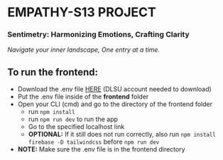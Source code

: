 # EMPATHY-S13 PROJECT

### Sentimetry: Harmonizing Emotions, Crafting Clarity

<i>Navigate your inner landscape, One entry at a time.</i>

## To run the frontend:
- Download the .env file <a href='https://drive.google.com/file/d/1WDeGWtr_E0B4LahHffdrAwWg6n24ysFS/view?usp=sharing'>HERE</a> (DLSU account needed to download)
- Put the .env file inside of the <b>frontend</b> folder
- Open your CLI (cmd) and go to the directory of the frontend folder
  - run `npm install`
  - run `npm run dev` to run the app
  - Go to the specified localhost link
  - <b>OPTIONAL:</b> If it still does not run correctly, also run `npm install firebase -D tailwindcss` before  `npm run dev`
- <b>NOTE:</b> Make sure the .env file is in the frontend directory
